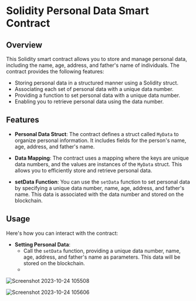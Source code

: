 # Solidity Personal Data Smart Contract

## Overview

This Solidity smart contract allows you to store and manage personal data, including the name, age, address, and father's name of individuals. The contract provides the following features:

- Storing personal data in a structured manner using a Solidity struct.
- Associating each set of personal data with a unique data number.
- Providing a function to set personal data with a unique data number.
- Enabling you to retrieve personal data using the data number.

## Features

- **Personal Data Struct**: The contract defines a struct called `MyData` to organize personal information. It includes fields for the person's name, age, address, and father's name.

- **Data Mapping**: The contract uses a mapping where the keys are unique data numbers, and the values are instances of the `MyData` struct. This allows you to efficiently store and retrieve personal data.

- **setData Function**: You can use the `setData` function to set personal data by specifying a unique data number, name, age, address, and father's name. This data is associated with the data number and stored on the blockchain.


## Usage

Here's how you can interact with the contract:

- **Setting Personal Data**:
  - Call the `setData` function, providing a unique data number, name, age, address, and father's name as parameters. This data will be stored on the blockchain.
  - 

![Screenshot 2023-10-24 105508](https://github.com/Areeba000/contract-Practice/assets/140241495/9ca4a57c-dcd0-4f30-ad1c-b83287ae4319)


![Screenshot 2023-10-24 105606](https://github.com/Areeba000/contract-Practice/assets/140241495/b35881be-2f0f-4744-90c3-0567f17178d3)





